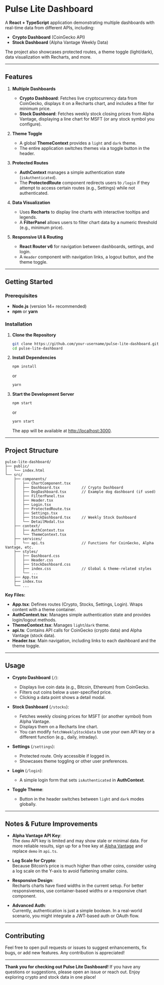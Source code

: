 # Pulse Lite Dashboard

A **React + TypeScript** application demonstrating multiple dashboards with real-time data from different APIs, including:

- **Crypto Dashboard** (CoinGecko API)  
- **Stock Dashboard** (Alpha Vantage Weekly Data)  

The project also showcases protected routes, a theme toggle (light/dark), data visualization with Recharts, and more.

---

## Features

1. **Multiple Dashboards**  
   - **Crypto Dashboard**: Fetches live cryptocurrency data from CoinGecko, displays it on a Recharts chart, and includes a filter for minimum price.  
   - **Stock Dashboard**: Fetches weekly stock closing prices from Alpha Vantage, displaying a line chart for MSFT (or any stock symbol you configure).

2. **Theme Toggle**  
   - A global **ThemeContext** provides a `light` and `dark` theme.  
   - The entire application switches themes via a toggle button in the header.

3. **Protected Routes**  
   - **AuthContext** manages a simple authentication state (`isAuthenticated`).  
   - The **ProtectedRoute** component redirects users to `/login` if they attempt to access certain routes (e.g., Settings) while not authenticated.

4. **Data Visualization**  
   - Uses **Recharts** to display line charts with interactive tooltips and legends.  
   - A **FilterPanel** allows users to filter chart data by a numeric threshold (e.g., minimum price).

5. **Responsive UI & Routing**  
   - **React Router v6** for navigation between dashboards, settings, and login.  
   - A `Header` component with navigation links, a logout button, and the theme toggle.

---

## Getting Started

### Prerequisites

- **Node.js** (version 14+ recommended)
- **npm** or **yarn**

### Installation

1. **Clone the Repository**  
   ```bash
   git clone https://github.com/your-username/pulse-lite-dashboard.git
   cd pulse-lite-dashboard
   ```

2. **Install Dependencies**  
   ```bash
   npm install
   ```
   or
   ```bash
   yarn
   ```

3. **Start the Development Server**  
   ```bash
   npm start
   ```
   or
   ```bash
   yarn start
   ```
   The app will be available at [http://localhost:3000](http://localhost:3000).

---

## Project Structure

```
pulse-lite-dashboard/
├── public/
│   └── index.html
└── src/
    ├── components/
    │   ├── ChartComponent.tsx
    │   ├── Dashboard.tsx          // Crypto Dashboard
    │   ├── DogDashboard.tsx       // Example dog dashboard (if used)
    │   ├── FilterPanel.tsx
    │   ├── Header.tsx
    │   ├── Login.tsx
    │   ├── ProtectedRoute.tsx
    │   ├── Settings.tsx
    │   ├── StockDashboard.tsx     // Weekly Stock Dashboard
    │   └── DetailModal.tsx
    ├── context/
    │   ├── AuthContext.tsx
    │   └── ThemeContext.tsx
    ├── services/
    │   └── api.ts                 // Functions for CoinGecko, Alpha Vantage, etc.
    ├── styles/
    │   ├── Dashboard.css
    │   ├── Header.css
    │   ├── StockDashboard.css
    │   ├── index.css              // Global & theme-related styles
    │   └── ...
    ├── App.tsx
    ├── index.tsx
    └── ...
```

**Key Files:**

- **App.tsx**: Defines routes (Crypto, Stocks, Settings, Login). Wraps content with a theme container.  
- **AuthContext.tsx**: Manages simple authentication state and provides login/logout methods.  
- **ThemeContext.tsx**: Manages `light`/`dark` theme.  
- **api.ts**: Contains API calls for CoinGecko (crypto data) and Alpha Vantage (stock data).  
- **Header.tsx**: Main navigation, including links to each dashboard and the theme toggle.

---

## Usage

- **Crypto Dashboard** (`/`):  
  - Displays live coin data (e.g., Bitcoin, Ethereum) from CoinGecko.  
  - Filters out coins below a user-specified price.  
  - Clicking a data point shows a detail modal.

- **Stock Dashboard** (`/stocks`):  
  - Fetches weekly closing prices for MSFT (or another symbol) from Alpha Vantage.  
  - Displays them on a Recharts line chart.  
  - You can modify `fetchWeeklyStockData` to use your own API key or a different function (e.g., daily, intraday).

- **Settings** (`/settings`):  
  - Protected route. Only accessible if logged in.  
  - Showcases theme toggling or other user preferences.

- **Login** (`/login`):  
  - A simple login form that sets `isAuthenticated` in **AuthContext**.

- **Toggle Theme**:  
  - Button in the header switches between `light` and `dark` modes globally.

---

## Notes & Future Improvements

- **Alpha Vantage API Key**:  
  The `demo` API key is limited and may show stale or minimal data. For more reliable results, sign up for a free key at [Alpha Vantage](https://www.alphavantage.co/) and replace `demo` in `api.ts`.

- **Log Scale for Crypto**:  
  Because Bitcoin’s price is much higher than other coins, consider using a log scale on the Y-axis to avoid flattening smaller coins.

- **Responsive Design**:  
  Recharts charts have fixed widths in the current setup. For better responsiveness, use container-based widths or a responsive chart component.

- **Advanced Auth**:  
  Currently, authentication is just a simple boolean. In a real-world scenario, you might integrate a JWT-based auth or OAuth flow.

---

## Contributing

Feel free to open pull requests or issues to suggest enhancements, fix bugs, or add new features. Any contribution is appreciated!

---

**Thank you for checking out Pulse Lite Dashboard!** If you have any questions or suggestions, please open an issue or reach out. Enjoy exploring crypto and stock data in one place!
